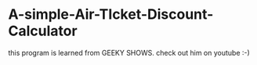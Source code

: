 # A-simple-Air-TIcket-Discount-Calculator
this program is learned from GEEKY SHOWS.
check out him on youtube :-)
